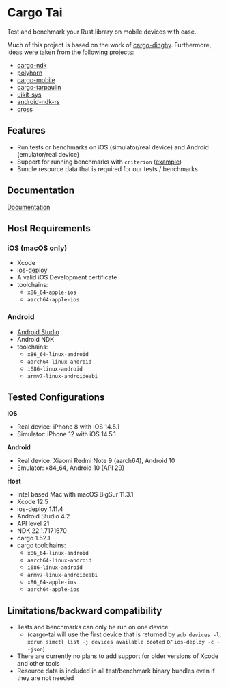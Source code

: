 # Cargo Tai

Test and benchmark your Rust library on mobile devices with ease.

Much of this project is based on the work of [cargo-dinghy](https://github.com/sonos/dinghy).
Furthermore, ideas were taken from the following projects:

- [cargo-ndk](https://github.com/bbqsrc/cargo-ndk)
- [polyhorn](https://github.com/polyhorn)
- [cargo-mobile](https://github.com/BrainiumLLC/cargo-mobile)
- [cargo-tarpaulin](https://github.com/xd009642/tarpaulin)
- [uikit-sys](https://github.com/simlay/uikit-sys)
- [android-ndk-rs](https://github.com/rust-windowing/android-ndk-rs)
- [cross](https://github.com/rust-embedded/cross)

## Features

- Run tests or benchmarks on iOS (simulator/real device) and Android (emulator/real device)
- Support for running benchmarks with `criterion` ([example](./test-project/benches/criterion.rs))
- Bundle resource data that is required for our tests / benchmarks


## Documentation

[Documentation](docs/README.md)

## Host Requirements

### iOS (macOS only)

- Xcode
- [ios-deploy](https://github.com/ios-control/ios-deploy)
- A valid iOS Development certificate
- toolchains:
  - `x86_64-apple-ios`
  - `aarch64-apple-ios`

### Android

- [Android Studio](https://developer.android.com/studio)
- Android NDK
- toolchains:
  - `x86_64-linux-android`
  - `aarch64-linux-android`
  - `i686-linux-android`
  - `armv7-linux-androideabi`

## Tested Configurations

**iOS**
- Real device: iPhone 8 with iOS 14.5.1
- Simulator: iPhone 12 with iOS 14.5.1

**Android**
- Real device: Xiaomi Redmi Note 9 (aarch64), Android 10
- Emulator: x84_64, Android 10 (API 29)

**Host**
- Intel based Mac with macOS BigSur 11.3.1
- Xcode 12.5
- ios-deploy 1.11.4
- Android Studio 4.2
- API level 21
- NDK 22.1.7171670
- cargo 1.52.1
- cargo toolchains:
  - `x86_64-linux-android`
  - `aarch64-linux-android`
  - `i686-linux-android`
  - `armv7-linux-androideabi`
  - `x86_64-apple-ios`
  - `aarch64-apple-ios`

## Limitations/backward compatibility

- Tests and benchmarks can only be run on one device
  - (cargo-tai will use the first device that is returned by `adb devices -l`, `xcrun simctl list -j devices available booted` or `ios-deploy -c --json`)
- There are currently no plans to add support for older versions of Xcode and other tools
- Resource data is included in all test/benchmark binary bundles even if they are not needed
